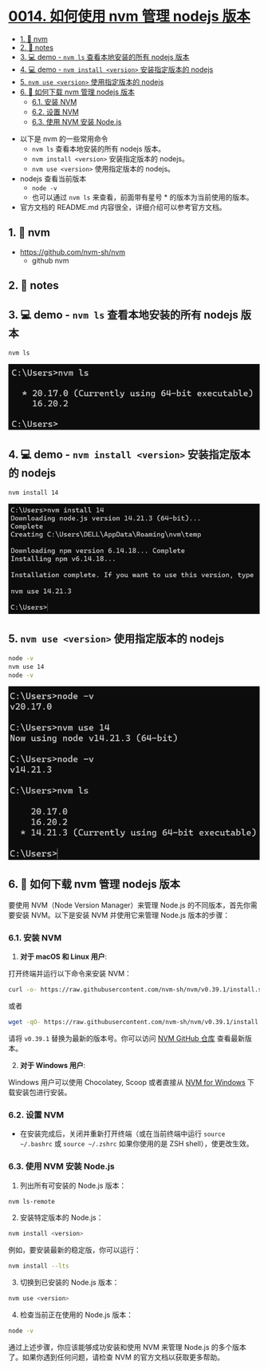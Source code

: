 # [0014. 如何使用 nvm 管理 nodejs 版本](https://github.com/Tdahuyou/TNotes.nodejs/tree/main/notes/0014.%20%E5%A6%82%E4%BD%95%E4%BD%BF%E7%94%A8%20nvm%20%E7%AE%A1%E7%90%86%20nodejs%20%E7%89%88%E6%9C%AC)

<!-- region:toc -->

- [1. 🔗 nvm](#1--nvm)
- [2. 📒 notes](#2--notes)
- [3. 💻 demo - `nvm ls` 查看本地安装的所有 nodejs 版本](#3--demo---nvm-ls-查看本地安装的所有-nodejs-版本)
- [4. 💻 demo - `nvm install <version>` 安装指定版本的 nodejs](#4--demo---nvm-install-version-安装指定版本的-nodejs)
- [5. `nvm use <version>` 使用指定版本的 nodejs](#5-nvm-use-version-使用指定版本的-nodejs)
- [6. 🤖 如何下载 nvm 管理 nodejs 版本](#6--如何下载-nvm-管理-nodejs-版本)
  - [6.1. 安装 NVM](#61-安装-nvm)
  - [6.2. 设置 NVM](#62-设置-nvm)
  - [6.3. 使用 NVM 安装 Node.js](#63-使用-nvm-安装-nodejs)

<!-- endregion:toc -->
- 以下是 nvm 的一些常用命令
  - `nvm ls` 查看本地安装的所有 nodejs 版本。
  - `nvm install <version>` 安装指定版本的 nodejs。
  - `nvm use <version>` 使用指定版本的 nodejs。
- nodejs 查看当前版本
  - `node -v`
  - 也可以通过 `nvm ls` 来查看，前面带有星号 * 的版本为当前使用的版本。
- 官方文档的 README.md 内容很全，详细介绍可以参考官方文档。

## 1. 🔗 nvm

- https://github.com/nvm-sh/nvm
  - github nvm

## 2. 📒 notes

## 3. 💻 demo - `nvm ls` 查看本地安装的所有 nodejs 版本

```bash
nvm ls
```

![](assets/2024-10-16-11-38-15.png)

## 4. 💻 demo - `nvm install <version>` 安装指定版本的 nodejs

```bash
nvm install 14
```

![](assets/2024-10-16-13-06-49.png)

## 5. `nvm use <version>` 使用指定版本的 nodejs

```bash
node -v
nvm use 14
node -v
```

![](assets/2024-10-16-13-08-41.png)


## 6. 🤖 如何下载 nvm 管理 nodejs 版本


要使用 NVM（Node Version Manager）来管理 Node.js 的不同版本，首先你需要安装 NVM。以下是安装 NVM 并使用它来管理 Node.js 版本的步骤：

### 6.1. 安装 NVM

1. **对于 macOS 和 Linux 用户**:

打开终端并运行以下命令来安装 NVM：

```sh
curl -o- https://raw.githubusercontent.com/nvm-sh/nvm/v0.39.1/install.sh | bash
```
或者
```sh
wget -qO- https://raw.githubusercontent.com/nvm-sh/nvm/v0.39.1/install.sh | bash
```

请将 `v0.39.1` 替换为最新的版本号。你可以访问 [NVM GitHub 仓库](https://github.com/nvm-sh/nvm) 查看最新版本。

2. **对于 Windows 用户**:

Windows 用户可以使用 Chocolatey, Scoop 或者直接从 [NVM for Windows](https://github.com/coreybutler/nvm-windows) 下载安装包进行安装。

### 6.2. 设置 NVM

- 在安装完成后，关闭并重新打开终端（或在当前终端中运行 `source ~/.bashrc` 或 `source ~/.zshrc` 如果你使用的是 ZSH shell），使更改生效。

### 6.3. 使用 NVM 安装 Node.js

1. 列出所有可安装的 Node.js 版本：
```sh
nvm ls-remote
```

2. 安装特定版本的 Node.js：
```sh
nvm install <version>
```
例如，要安装最新的稳定版，你可以运行：
```sh
nvm install --lts
```

3. 切换到已安装的 Node.js 版本：
```sh
nvm use <version>
```

4. 检查当前正在使用的 Node.js 版本：
```sh
node -v
```

通过上述步骤，你应该能够成功安装和使用 NVM 来管理 Node.js 的多个版本了。如果你遇到任何问题，请检查 NVM 的官方文档以获取更多帮助。
